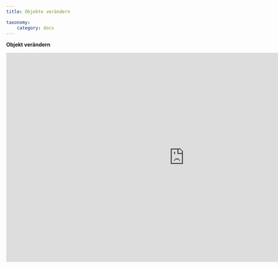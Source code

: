```yaml
---
title: Objekte verändern

taxonomy:
    category: docs
---
```


**Objekt verändern**
<div class='iloader'><iframe src="https://h5p.unsere-schule.org/wp-admin/admin-ajax.php?action=h5p_embed&id=1" width="958" height="564" frameborder="0" allowfullscreen="allowfullscreen"></iframe></div><script src="https://h5p.unsere-schule.org/wp-content/plugins/h5p/h5p-php-library/js/h5p-resizer.js" charset="UTF-8"></script>
